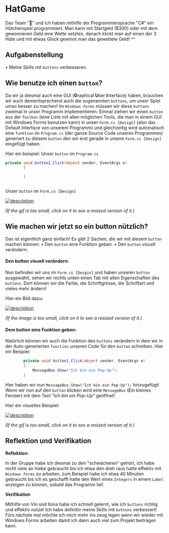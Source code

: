 # HatGame

Das Team "🍬" und ich haben mithilfe der Programmiersprache "C#" ein Hütchenspiel programmiert. Man kann mit Startgeld ($300) oder mit dem gewonnenen Geld eine Wette setzten, danach klickt man auf einen der 3 Hüte und mit etwas Glück gewinnt man das gewettete Geld! ^^

## Aufgabenstellung
• Meine Skills mit `buttons` verbesseren.
 

## Wie benutze ich einen `button`?
Da wir ja diesmal auch eine GUI (**G**raphical **U**ser **I**nterface) haben, brauchen wir auch dementsprechend auch die sogenannten `buttons`, um unser Spiel umso besser zu machen! Im `Windows Forms` müssen wir diese `buttons` zweimal in unser Programm implementieren: Einmal ziehen wir einen `button` aus der `Toolbox` (eine Liste mit allen möglichen Tools, die man in einem GUI mit Windows Forms benutzen kann) in unser `Form.cs [Design]` (also das Default Interface von unserem Programm) und gleichzeitig wird automatisch eine `funktion` im `Program.cs` (der ganze Source Code unseres Programmes) generiert zu diesem `button` den wir erst gerade in unsere `Form.cs [Design]` eingefügt haben.



Hier ein beispiel:
Unser `button` im `Program.cs`
```csharp
private void button1_Click(object sender, EventArgs e)
        {

        }
        
```
Unser `button` im `Form.cs [Design]`



[![description](https://media.giphy.com/media/bTRqUfkXtaBIj9PkQf/giphy.gif)](https://media.giphy.com/media/bTRqUfkXtaBIj9PkQf/giphy.gif)



*(If the gif is too small, click on it to see a resized version of it.)*
  
## Wie machen wir jetzt so ein button nützlich? 
 Das ist eigentlich ganz einfach! Es gibt 2 Sachen, die wir mit diesem `button` machen können: 
• Den `button` eine Funktion geben.
• Den `button` visuell verändern.
 
 ####  Den button visuell verändern:
 Nun befinden wir uns im `Form.cs [Desgin]` und haben unseren `button` ausgewählt, sehen wir rechts unten einen Tab mit allen Eigenschaften des `buttons`. Dort können wir die Farbe, die Schriftgrösse, die Schriftart und vieles mehr ändern!



 Hier ein Bild dazu:



 [![description](https://i.ibb.co/v3G5rDX/Screenshot-2021-12-21-144834.jpg)](https://i.ibb.co/v3G5rDX/Screenshot-2021-12-21-144834.jpg)



 *(If the image is too small, click on it to see a resized version of it.)*


 #### Dem button eine Funktion geben:
Natürlich können wir auch die Funktion des `buttons` verändern in dem wir in der Auto-generierten `function` unseren Code für den `button` schreiben. Hier ein Beispiel:
```csharp
        private void button1_Click(object sender, EventArgs e)
        {
            MessageBox.Show("Ich bin ein Pop-Up");
        }
```
Hier haben wir nun `MessageBox.Show("Ich bin ein Pop-Up");` hinzugefügt! Wenn wir nun auf den `button` klicken wird eine `MessageBox` (Ein kleines Fenster) mit dem Text *"Ich bin ein Pop-Up"* geöffnet!



Hier ein visuelles Beispiel:



[![description](https://media.giphy.com/media/cEio37xIvAsQFFmLfH/giphy.gif)](https://media.giphy.com/media/cEio37xIvAsQFFmLfH/giphy.gif)



 *(If the gif is too small, click on it to see a resized version of it.)*

## Reflektion und Verifikation



**Reflektion:**



In der Gruppe habe ich diesmal zu den "schwächeren" gehört, ich habe recht viele an hiebe gebraucht bis ich etwa den dreh raus hatte effektiv mit `Windows Forms` zu arbeiten, zum Beispiel habe ich etwa 40 Minuten gebraucht bis ich es geschafft hatte den Wert eines `Integers` in einem `Label` anzeigen zu können, sobald das Programm lief. 



**Verifikation**



Mithilfe von Vin und Ilona habe ich schnell gelernt, wie ich `buttons` richtig und effektiv nutze! Ich habe definitiv meine Skills mit `buttons` verbessert!
Fürs nächste mal möchte ich mich mehr ins zeug legen wenn wir wieder mit Windows Forms arbeiten damit ich dann auch viel zum Projekt beitragen kann.
